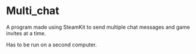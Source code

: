 Multi_chat
==========

A program made using SteamKit to send multiple chat messages and game invites at a time.

Has to be run on a second computer.
